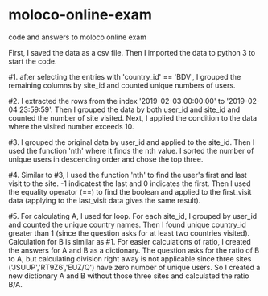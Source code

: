 # moloco-online-exam
code and answers to moloco online exam

First, I saved the data as a csv file. Then I imported the data to python 3 to start the code. 

#1. 
after selecting the entries with 'country_id' == 'BDV', I grouped the remaining columns by site_id and counted unique numbers of users. 

#2. 
I extracted the rows from the index '2019-02-03 00:00:00' to '2019-02-04 23:59:59'. Then I grouped the data by both user_id and site_id 
and counted the number of site visited. Next, I applied the condition to the data where the visited number exceeds 10. 

#3. 
I grouped the original data by user_id and applied to the site_id. Then I used the function 'nth' where it finds the nth value. I sorted
the number of unique users in descending order and chose the top three. 

#4. 
Similar to #3, I used the function 'nth' to find the user's first and last visit to the site. -1 indicatest the last and 0 indicates the first.
Then I used the equality operator (==) to find the boolean and applied to the first_visit data (applying to the last_visit data gives the same result). 

#5. 
For calculating A, I used for loop. For each site_id, I grouped by user_id and counted the unique country names. Then I found unique country_id 
greater than 1 (since the question asks for at least two countries visited). Calculation for B is similar as #1. For easier calculations 
of ratio, I created the answers for A and B as a dictionary. 
The question asks for the ratio of B to A, but calculating division right away is not applicable since three sites ('JSUUP','RT9Z6','EUZ/Q') 
have zero number of unique users. So I created a new dictionary A and B without those three sites and calculated the ratio B/A. 


